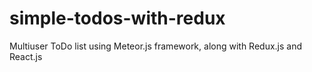 # simple-todos-with-redux
Multiuser ToDo list using Meteor.js framework, along with Redux.js and React.js
